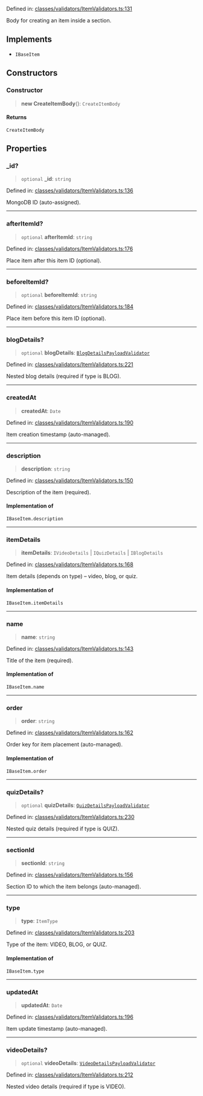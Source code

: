 Defined in: [classes/validators/ItemValidators.ts:131](https://github.com/continuousactivelearning/vibe/blob/bbe96e7b9c72b9bbcc5896c45a0f74ad711a9075/backend/src/modules/courses/classes/validators/ItemValidators.ts#L131)

Body for creating an item inside a section.

## Implements

- `IBaseItem`

## Constructors

### Constructor

> **new CreateItemBody**(): `CreateItemBody`

#### Returns

`CreateItemBody`

## Properties

### \_id?

> `optional` **\_id**: `string`

Defined in: [classes/validators/ItemValidators.ts:136](https://github.com/continuousactivelearning/vibe/blob/bbe96e7b9c72b9bbcc5896c45a0f74ad711a9075/backend/src/modules/courses/classes/validators/ItemValidators.ts#L136)

MongoDB ID (auto-assigned).

***

### afterItemId?

> `optional` **afterItemId**: `string`

Defined in: [classes/validators/ItemValidators.ts:176](https://github.com/continuousactivelearning/vibe/blob/bbe96e7b9c72b9bbcc5896c45a0f74ad711a9075/backend/src/modules/courses/classes/validators/ItemValidators.ts#L176)

Place item after this item ID (optional).

***

### beforeItemId?

> `optional` **beforeItemId**: `string`

Defined in: [classes/validators/ItemValidators.ts:184](https://github.com/continuousactivelearning/vibe/blob/bbe96e7b9c72b9bbcc5896c45a0f74ad711a9075/backend/src/modules/courses/classes/validators/ItemValidators.ts#L184)

Place item before this item ID (optional).

***

### blogDetails?

> `optional` **blogDetails**: [`BlogDetailsPayloadValidator`](BlogDetailsPayloadValidator.md)

Defined in: [classes/validators/ItemValidators.ts:221](https://github.com/continuousactivelearning/vibe/blob/bbe96e7b9c72b9bbcc5896c45a0f74ad711a9075/backend/src/modules/courses/classes/validators/ItemValidators.ts#L221)

Nested blog details (required if type is BLOG).

***

### createdAt

> **createdAt**: `Date`

Defined in: [classes/validators/ItemValidators.ts:190](https://github.com/continuousactivelearning/vibe/blob/bbe96e7b9c72b9bbcc5896c45a0f74ad711a9075/backend/src/modules/courses/classes/validators/ItemValidators.ts#L190)

Item creation timestamp (auto-managed).

***

### description

> **description**: `string`

Defined in: [classes/validators/ItemValidators.ts:150](https://github.com/continuousactivelearning/vibe/blob/bbe96e7b9c72b9bbcc5896c45a0f74ad711a9075/backend/src/modules/courses/classes/validators/ItemValidators.ts#L150)

Description of the item (required).

#### Implementation of

`IBaseItem.description`

***

### itemDetails

> **itemDetails**: `IVideoDetails` \| `IQuizDetails` \| `IBlogDetails`

Defined in: [classes/validators/ItemValidators.ts:168](https://github.com/continuousactivelearning/vibe/blob/bbe96e7b9c72b9bbcc5896c45a0f74ad711a9075/backend/src/modules/courses/classes/validators/ItemValidators.ts#L168)

Item details (depends on type) – video, blog, or quiz.

#### Implementation of

`IBaseItem.itemDetails`

***

### name

> **name**: `string`

Defined in: [classes/validators/ItemValidators.ts:143](https://github.com/continuousactivelearning/vibe/blob/bbe96e7b9c72b9bbcc5896c45a0f74ad711a9075/backend/src/modules/courses/classes/validators/ItemValidators.ts#L143)

Title of the item (required).

#### Implementation of

`IBaseItem.name`

***

### order

> **order**: `string`

Defined in: [classes/validators/ItemValidators.ts:162](https://github.com/continuousactivelearning/vibe/blob/bbe96e7b9c72b9bbcc5896c45a0f74ad711a9075/backend/src/modules/courses/classes/validators/ItemValidators.ts#L162)

Order key for item placement (auto-managed).

#### Implementation of

`IBaseItem.order`

***

### quizDetails?

> `optional` **quizDetails**: [`QuizDetailsPayloadValidator`](QuizDetailsPayloadValidator.md)

Defined in: [classes/validators/ItemValidators.ts:230](https://github.com/continuousactivelearning/vibe/blob/bbe96e7b9c72b9bbcc5896c45a0f74ad711a9075/backend/src/modules/courses/classes/validators/ItemValidators.ts#L230)

Nested quiz details (required if type is QUIZ).

***

### sectionId

> **sectionId**: `string`

Defined in: [classes/validators/ItemValidators.ts:156](https://github.com/continuousactivelearning/vibe/blob/bbe96e7b9c72b9bbcc5896c45a0f74ad711a9075/backend/src/modules/courses/classes/validators/ItemValidators.ts#L156)

Section ID to which the item belongs (auto-managed).

***

### type

> **type**: `ItemType`

Defined in: [classes/validators/ItemValidators.ts:203](https://github.com/continuousactivelearning/vibe/blob/bbe96e7b9c72b9bbcc5896c45a0f74ad711a9075/backend/src/modules/courses/classes/validators/ItemValidators.ts#L203)

Type of the item: VIDEO, BLOG, or QUIZ.

#### Implementation of

`IBaseItem.type`

***

### updatedAt

> **updatedAt**: `Date`

Defined in: [classes/validators/ItemValidators.ts:196](https://github.com/continuousactivelearning/vibe/blob/bbe96e7b9c72b9bbcc5896c45a0f74ad711a9075/backend/src/modules/courses/classes/validators/ItemValidators.ts#L196)

Item update timestamp (auto-managed).

***

### videoDetails?

> `optional` **videoDetails**: [`VideoDetailsPayloadValidator`](VideoDetailsPayloadValidator.md)

Defined in: [classes/validators/ItemValidators.ts:212](https://github.com/continuousactivelearning/vibe/blob/bbe96e7b9c72b9bbcc5896c45a0f74ad711a9075/backend/src/modules/courses/classes/validators/ItemValidators.ts#L212)

Nested video details (required if type is VIDEO).
